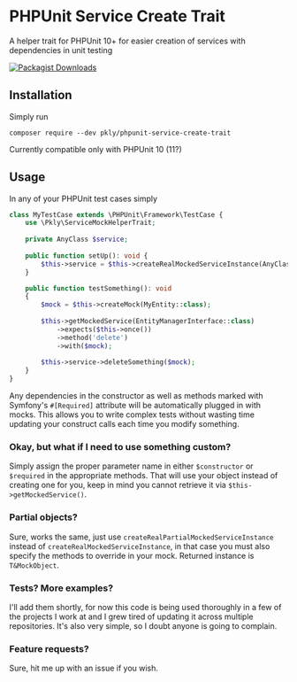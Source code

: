 # PHPUnit Service Create Trait
A helper trait for PHPUnit 10+ for easier creation of services with dependencies in unit testing

[![Packagist Downloads](https://img.shields.io/packagist/dt/pkly/phpunit-service-create-trait)](https://packagist.org/packages/pkly/phpunit-service-create-trait)

## Installation

Simply run

```
composer require --dev pkly/phpunit-service-create-trait
```

Currently compatible only with PHPUnit 10 (11?)

## Usage

In any of your PHPUnit test cases simply 

```php
class MyTestCase extends \PHPUnit\Framework\TestCase {
    use \Pkly\ServiceMockHelperTrait;
    
    private AnyClass $service;
    
    public function setUp(): void {
        $this->service = $this->createRealMockedServiceInstance(AnyClass::class);
    }

    public function testSomething(): void
    {
        $mock = $this->createMock(MyEntity::class);
    
        $this->getMockedService(EntityManagerInterface::class)
            ->expects($this->once())
            ->method('delete')
            ->with($mock);
            
        $this->service->deleteSomething($mock);
    }
}
```

Any dependencies in the constructor as well as methods marked with Symfony's `#[Required]` attribute will be automatically plugged in with mocks.
This allows you to write complex tests without wasting time updating your construct calls each time you modify something.

### Okay, but what if I need to use something custom?

Simply assign the proper parameter name in either `$constructor` or `$required` in the appropriate methods.
That will use your object instead of creating one for you, keep in mind you cannot retrieve it via `$this->getMockedService()`.

### Partial objects?

Sure, works the same, just use `createRealPartialMockedServiceInstance` instead of `createRealMockedServiceInstance`, in that case you must
also specify the methods to override in your mock. Returned instance is `T&MockObject`.

### Tests? More examples?

I'll add them shortly, for now this code is being used thoroughly in a few of the projects I work at and I grew tired of updating it
across multiple repositories. It's also very simple, so I doubt anyone is going to complain.

### Feature requests?

Sure, hit me up with an issue if you wish.
